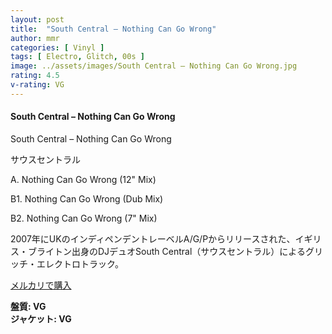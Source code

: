 ```yaml
---
layout: post
title:  "South Central – Nothing Can Go Wrong"
author: mmr
categories: [ Vinyl ]
tags: [ Electro, Glitch, 00s ]
image: ../assets/images/South Central – Nothing Can Go Wrong.jpg
rating: 4.5
v-rating: VG
---
```


#### South Central – Nothing Can Go Wrong

South Central – Nothing Can Go Wrong

サウスセントラル

A. Nothing Can Go Wrong (12" Mix)

B1. Nothing Can Go Wrong (Dub Mix)

B2. Nothing Can Go Wrong (7" Mix)

2007年にUKのインディペンデントレーベルA/G/Pからリリースされた、イギリス・ブライトン出身のDJデュオSouth Central（サウスセントラル）によるグリッチ・エレクトロトラック。

[メルカリで購入](https://jp.mercari.com/item/m43490703083?afid=6142608987)

<div class="mt-4 mb-4 d-flex align-items-center">
<strong class="mr-1">盤質: VG</strong>
</div>
<div class="mt-4 mb-4 d-flex align-items-center">
<strong class="mr-1">ジャケット: VG</strong>
</div>
